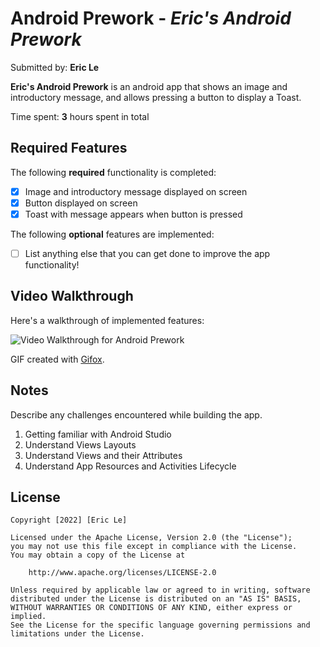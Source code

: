 # Android Prework - _Eric's Android Prework_

Submitted by: **Eric Le**

**Eric's Android Prework** is an android app that shows an image and introductory message, and allows pressing a button to display a Toast.

Time spent: **3** hours spent in total

## Required Features

The following **required** functionality is completed:

- [x] Image and introductory message displayed on screen
- [x] Button displayed on screen
- [x] Toast with message appears when button is pressed

The following **optional** features are implemented:

- [ ] List anything else that you can get done to improve the app functionality!

## Video Walkthrough

Here's a walkthrough of implemented features:

<img src='https://i.imgur.com/8Q46Pe9.gif' title='Video Walkthrough' width='' alt='Video Walkthrough for Android Prework' />

GIF created with [Gifox](http://www.gifox.io).

## Notes

Describe any challenges encountered while building the app.

1. Getting familiar with Android Studio
2. Understand Views Layouts
3. Understand Views and their Attributes
4. Understand App Resources and Activities Lifecycle

## License

    Copyright [2022] [Eric Le]

    Licensed under the Apache License, Version 2.0 (the "License");
    you may not use this file except in compliance with the License.
    You may obtain a copy of the License at

        http://www.apache.org/licenses/LICENSE-2.0

    Unless required by applicable law or agreed to in writing, software
    distributed under the License is distributed on an "AS IS" BASIS,
    WITHOUT WARRANTIES OR CONDITIONS OF ANY KIND, either express or implied.
    See the License for the specific language governing permissions and
    limitations under the License.
